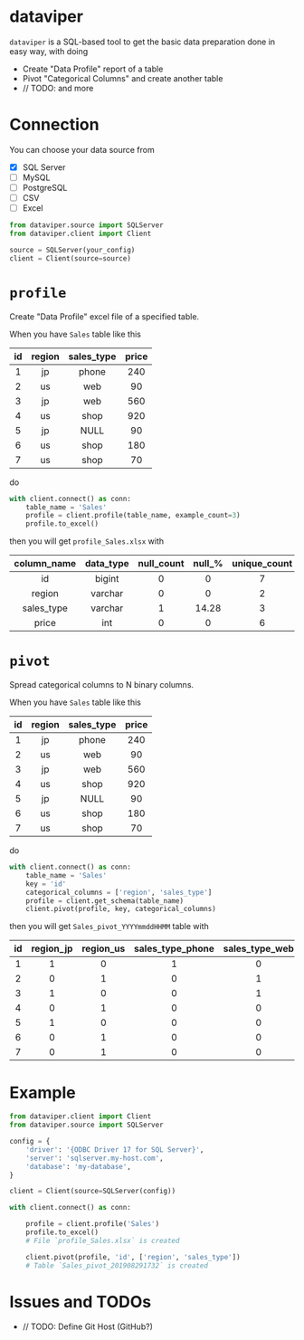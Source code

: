 # dataviper

`dataviper` is a SQL-based tool to get the basic data preparation done in easy way, with doing

- Create "Data Profile" report of a table
- Pivot "Categorical Columns" and create another table
- // TODO: and more

# Connection

You can choose your data source from

- [x] SQL Server
- [ ] MySQL
- [ ] PostgreSQL
- [ ] CSV
- [ ] Excel

```python
from dataviper.source import SQLServer
from dataviper.client import Client

source = SQLServer(your_config)
client = Client(source=source)
```

# `profile`

Create "Data Profile" excel file of a specified table.

When you have `Sales` table like this

| id | region | sales_type | price |
|:---:|:--------:|:----------:|:---------:|
| 1 | jp | phone | 240 |
| 2 | us | web | 90 |
| 3 | jp | web | 560 |
| 4 | us | shop | 920 |
| 5 | jp | NULL | 90 |
| 6 | us | shop | 180 |
| 7 | us | shop | 70 |

do

```python
with client.connect() as conn:
    table_name = 'Sales'
    profile = client.profile(table_name, example_count=3)
    profile.to_excel()
```

then you will get `profile_Sales.xlsx` with

| column_name | data_type | null_count | null_% | unique_count | unique_% | min | max | avg | std | example_top_3 | example_last_3 |
|:-----------:|:----------:|:----------:|:------:|:------------:|:-------:|:---:|:---:|:----:|:---:|:------------:|:--------------:|
| id         | bigint  | 0 | 0     | 7 | 100.00 | 1 | 7 | 4.0 | 2.0 | [1,2,3]         | [5,6,7]          |
| region     | varchar | 0 | 0     | 2 | 28.57  |   |   |     |     | [jp,us,jp]      | [jp,us,us]       |
| sales_type | varchar | 1 | 14.28 | 3 | 42.85  |   |   |     |     | [phone,web,web] | [None,shop,shop] |
| price      | int     | 0 | 0     | 6 | 85.71  | 70 | 920 | 307.1428 | 295.379 | [240,90,560] | [90,180,70] |

# `pivot`

Spread categorical columns to N binary columns.

When you have `Sales` table like this

| id | region | sales_type | price |
|:---:|:--------:|:----------:|:----:|
| 1 | jp | phone | 240 |
| 2 | us | web | 90 |
| 3 | jp | web | 560 |
| 4 | us | shop | 920 |
| 5 | jp | NULL | 90 |
| 6 | us | shop | 180 |
| 7 | us | shop | 70 |

do

```python
with client.connect() as conn:
    table_name = 'Sales'
    key = 'id'
    categorical_columns = ['region', 'sales_type']
    profile = client.get_schema(table_name)
    client.pivot(profile, key, categorical_columns)
```

then you will get `Sales_pivot_YYYYmmddHHMM` table with

| id | region_jp | region_us | sales_type_phone | sales_type_web | sales_type_shop |
|:--:|:---------:|:---------:|:----------------:|:--------------:|:---------------:|
| 1  |  1        | 0         | 1                | 0              | 0               |
| 2  |  0        | 1         | 0                | 1              | 0               |
| 3  |  1        | 0         | 0                | 1              | 0               |
| 4  |  0        | 1         | 0                | 0              | 1               |
| 5  |  1        | 0         | 0                | 0              | 0               |
| 6  |  0        | 1         | 0                | 0              | 1               |
| 7  |  0        | 1         | 0                | 0              | 1               |


# Example

```python
from dataviper.client import Client
from dataviper.source import SQLServer

config = {
    'driver': '{ODBC Driver 17 for SQL Server}',
    'server': 'sqlserver.my-host.com',
    'database': 'my-database',
}

client = Client(source=SQLServer(config))

with client.connect() as conn:

    profile = client.profile('Sales')
    profile.to_excel()
    # File `profile_Sales.xlsx` is created

    client.pivot(profile, 'id', ['region', 'sales_type'])
    # Table `Sales_pivot_201908291732` is created

```

# Issues and TODOs

- // TODO: Define Git Host (GitHub?)
